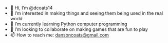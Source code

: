 - 👋 Hi, I’m @dcoats14
- 👀 I’m interested in making things and seeing them being used in the real world
- 🌱 I’m currently learning Python computer programming
- 💞️ I’m looking to collaborate on making games that are fun to play
- 📫 How to reach me: dansoncoats@gmail.com

<!---
dcoats14/dcoats14 is a ✨ special ✨ repository because its `README.md` (this file) appears on your GitHub profile.
You can click the Preview link to take a look at your changes.
--->
